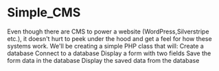 # Simple_CMS
Even though there are CMS to power a website (WordPress,Silverstripe etc.), it doesn't hurt to peek under the hood and get a feel for how these systems work.  We'll be creating a simple PHP class that will:  Create a database Connect to a database Display a form with two fields Save the form data in the database Display the saved data from the database
